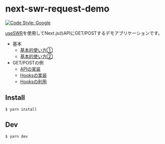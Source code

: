 # next-swr-request-demo

[![Code Style: Google](https://img.shields.io/badge/code%20style-google-blueviolet.svg)](https://github.com/google/gts)

[useSWR](https://swr.vercel.app/)を使用してNext.jsのAPIにGET/POSTするデモアプリケーションです。

* 基本
  - [基本的使い方①](./pages/basic-usage-1.ts)
  - [基本的使い方②](./pages/basic-usage-2.ts)
* GET/POSTの例
  - [APIの実装](./pages/api/username.ts)
  - [Hooksの実装](./lib/hooks/useUsername.ts)
  - [Hooksの利用](./pages/profile.tsx)


## Install

```
$ yarn install
```

## Dev

```
$ yarn dev
```
